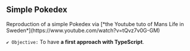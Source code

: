 <h2>Simple Pokedex</h2>
Reproduction of a simple Pokedex via [*the Youtube tuto of Mans Life in Sweden*](https://www.youtube.com/watch?v=tQvz7v0G-GM) 

`✔ Objective:` To have **a first approach with TypeScript**.
